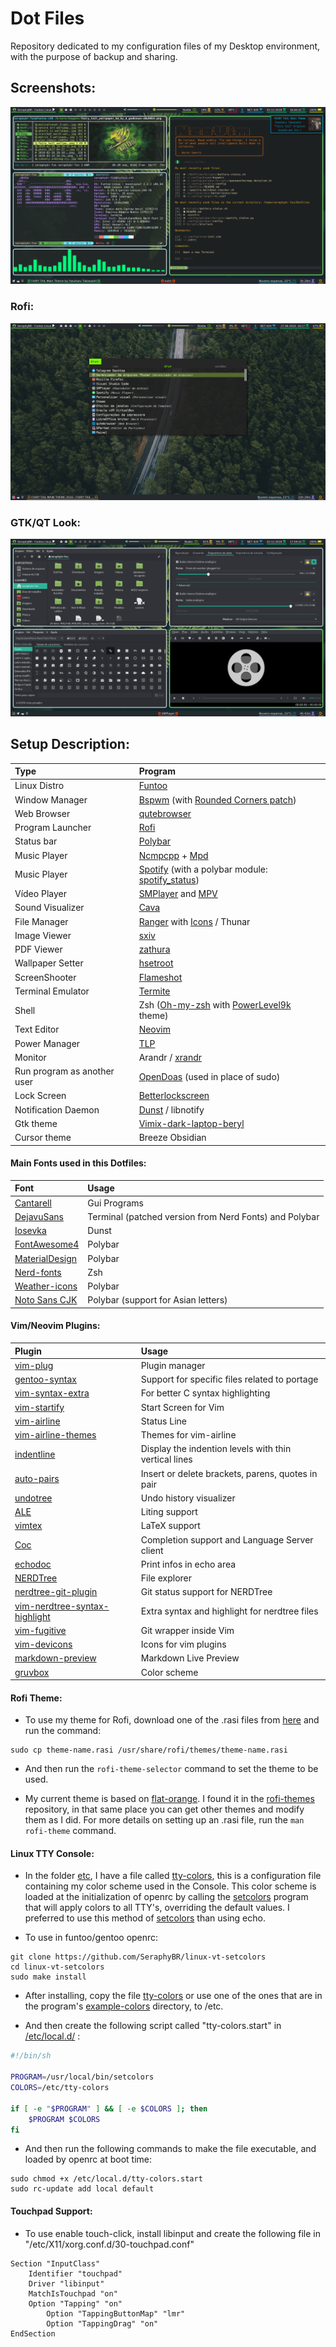 # Dot Files
Repository dedicated to my configuration files of my Desktop environment, with the purpose of backup and sharing.

## Screenshots:

![Screenshot-1](Screenshots/Screenshot1.png)

### Rofi:

![Screenshot-2](Screenshots/Screenshot2.png)

### GTK/QT Look:

![Screenshot-3](Screenshots/Screenshot3.png)

## Setup Description:
| Type | Program |
|:--- | :---- |
| Linux Distro | [Funtoo](https://www.funtoo.org/Welcome) |
| Window Manager | [Bspwm](https://github.com/baskerville/bspwm) (with [Rounded Corners patch](etc/portage/patches/x11-wm/bspwm-0.9.5/rounded.patch))  |
| Web Browser | [qutebrowser](https://qutebrowser.org/) |
| Program Launcher | [Rofi](https://github.com/DaveDavenport/rofi) |
| Status bar | [Polybar](https://github.com/jaagr/polybar) |
| Music Player | [Ncmpcpp](https://rybczak.net/ncmpcpp/) + [Mpd](https://github.com/MusicPlayerDaemon/MPD) |
| Music Player | [Spotify](https://www.spotify.com/) (with a polybar module: [spotify_status](https://github.com/Jvanrhijn/polybar-spotify)) |
| Vídeo Player | [SMPlayer](https://www.smplayer.info/) and [MPV](https://mpv.io/) |
| Sound Visualizer | [Cava](https://github.com/karlstav/cava) |
| File Manager  | [Ranger](https://github.com/ranger/ranger) with [Icons](https://github.com/alexanderjeurissen/ranger_devicons) / Thunar |
| Image Viewer | [sxiv](https://github.com/muennich/sxiv) |
| PDF Viewer | [zathura](https://github.com/pwmt/zathura) |
| Wallpaper Setter | [hsetroot](https://github.com/himdel/hsetroot) |
| ScreenShooter | [Flameshot](https://github.com/lupoDharkael/flameshot) |
| Terminal Emulator | [Termite](https://github.com/thestinger/termite) |
| Shell | Zsh ([Oh-my-zsh](https://github.com/robbyrussell/oh-my-zsh) with [PowerLevel9k](https://github.com/bhilburn/powerlevel9k) theme) |
| Text Editor | [Neovim](https://neovim.io/) |
| Power Manager | [TLP](http://linrunner.de/en/tlp/docs/tlp-linux-advanced-power-management.html) |
| Monitor | Arandr / [xrandr](https://wiki.archlinux.org/index.php/xrandr) | 
| Run program as another user | [OpenDoas](https://github.com/Duncaen/OpenDoas) (used in place of sudo) |
| Lock Screen | [Betterlockscreen](https://github.com/pavanjadhaw/betterlockscreen) |
| Notification Daemon | [Dunst](https://github.com/dunst-project/dunst) / libnotify |
| Gtk theme | [Vimix-dark-laptop-beryl](https://github.com/vinceliuice/vimix-gtk-themes) |
| Cursor theme | Breeze Obsidian |

#### Main Fonts used in this Dotfiles:
| Font | Usage |
| :--- | :--- |
| [Cantarell](https://github.com/GNOME/cantarell-fonts) | Gui Programs |
| [DejavuSans](https://github.com/dejavu-fonts/dejavu-fonts) | Terminal (patched version from Nerd Fonts) and Polybar |
| [Iosevka](https://be5invis.github.io/Iosevka/) | Dunst |
| [FontAwesome4](https://github.com/FortAwesome/Font-Awesome/tree/fa-4) | Polybar |
| [MaterialDesign](https://github.com/google/material-design-icons) | Polybar |
| [Nerd-fonts](https://github.com/ryanoasis/nerd-fonts) | Zsh |
| [Weather-icons](https://erikflowers.github.io/weather-icons/) | Polybar |
| [Noto Sans CJK](https://www.google.com/get/noto/help/cjk/) | Polybar (support for Asian letters) |

#### Vim/Neovim Plugins:
| Plugin | Usage |
| :---   | :---  |
| [vim-plug](https://github.com/junegunn/vim-plug) | Plugin manager |
| [gentoo-syntax](https://github.com/gentoo/gentoo-syntax) | Support for specific files related to portage |
| [vim-syntax-extra](https://github.com/justinmk/vim-syntax-extra) | For better C syntax highlighting |
| [vim-startify](https://github.com/mhinz/vim-startify) | Start Screen for Vim |
| [vim-airline](https://github.com/vim-airline/vim-airline) | Status Line |
| [vim-airline-themes](https://github.com/vim-airline/vim-airline-themes) | Themes for vim-airline |
| [indentline](https://github.com/Yggdroot/indentLine) | Display the indention levels with thin vertical lines |
| [auto-pairs](https://github.com/jiangmiao/auto-pairs) | Insert or delete brackets, parens, quotes in pair |
| [undotree](https://github.com/mbbill/undotree) | Undo history visualizer |
| [ALE](https://github.com/w0rp/ale) | Liting support |
| [vimtex](https://github.com/lervag/vimtex) | LaTeX support |
| [Coc](https://github.com/neoclide/coc.nvim) | Completion support and Language Server client |
| [echodoc](https://github.com/Shougo/echodoc.vim) | Print infos in echo area |
| [NERDTree](https://github.com/scrooloose/nerdtree) | File explorer
| [nerdtree-git-plugin](https://github.com/Xuyuanp/nerdtree-git-plugin) | Git status support for NERDTree |
| [vim-nerdtree-syntax-highlight](https://github.com/tiagofumo/vim-nerdtree-syntax-highlight) | Extra syntax and highlight for nerdtree files |
| [vim-fugitive](https://github.com/tpope/vim-fugitive) | Git wrapper inside Vim |
| [vim-devicons](https://github.com/ryanoasis/vim-devicons) | Icons for vim plugins |
| [markdown-preview](https://github.com/iamcco/markdown-preview.vim) | Markdown Live Preview |
| [gruvbox](https://github.com/morhetz/gruvbox) | Color scheme | 

#### Rofi Theme:
* To use my theme for Rofi, download one of the .rasi files from [here](Rofi/Themes) and run the command:

``` 
sudo cp theme-name.rasi /usr/share/rofi/themes/theme-name.rasi  
```
* And then run the `rofi-theme-selector` command to set the theme to be used.

* My current theme is based on [flat-orange](https://github.com/DaveDavenport/rofi-themes/blob/master/User%20Themes/flat-orange.rasi).
I found it in the [rofi-themes](https://github.com/DaveDavenport/rofi-themes/tree/master/User%20Themes) repository, 
in that same place you can get other themes and modify them as I did. For more details on setting up an .rasi file, run the `man rofi-theme` command.


#### Linux TTY Console:
* In the folder [etc](etc), I have a file called [tty-colors](etc/tty-colors), this is a configuration file containing my color scheme used in the Console. 
  This color scheme is loaded at the initialization of openrc by calling the [setcolors](https://github.com/SeraphyBR/linux-vt-setcolors) 
  program that will apply colors to all TTY's, overriding the default values. 
  I preferred to use this method of [setcolors](https://github.com/SeraphyBR/linux-vt-setcolors) than using echo.

* To use in funtoo/gentoo openrc: 

``` 
git clone https://github.com/SeraphyBR/linux-vt-setcolors
cd linux-vt-setcolors
sudo make install
```

* After installing, copy the file [tty-colors](etc/tty-colors) or use one of the ones that are in the program's
[example-colors](https://github.com/SeraphyBR/linux-vt-setcolors/tree/master/example-colors) directory, to /etc.

* And then create the following script called "tty-colors.start" in [/etc/local.d/](https://wiki.gentoo.org/wiki//etc/local.d) :

``` sh
#!/bin/sh

PROGRAM=/usr/local/bin/setcolors
COLORS=/etc/tty-colors

if [ -e "$PROGRAM" ] && [ -e $COLORS ]; then
    $PROGRAM $COLORS
fi

```

* And then run the following commands to make the file executable, and loaded by openrc at boot time:

```
sudo chmod +x /etc/local.d/tty-colors.start
sudo rc-update add local default
```

#### Touchpad Support: 
* To use enable touch-click, install libinput and create the following file in "/etc/X11/xorg.conf.d/30-touchpad.conf"

```  
Section "InputClass"
	Identifier "touchpad"
	Driver "libinput"
	MatchIsTouchpad "on"
	Option "Tapping" "on"
        Option "TappingButtonMap" "lmr"
        Option "TappingDrag" "on"
EndSection 	
```





